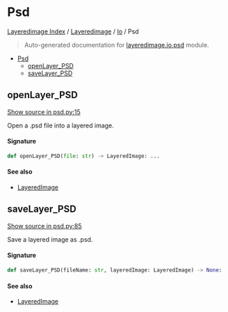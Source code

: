 # Psd

[Layeredimage Index](../../README.md#layeredimage-index) / [Layeredimage](../index.md#layeredimage) / [Io](./index.md#io) / Psd

> Auto-generated documentation for [layeredimage.io.psd](../../../../layeredimage/io/psd.py) module.

- [Psd](#psd)
  - [openLayer_PSD](#openlayer_psd)
  - [saveLayer_PSD](#savelayer_psd)

## openLayer_PSD

[Show source in psd.py:15](../../../../layeredimage/io/psd.py#L15)

Open a .psd file into a layered image.

#### Signature

```python
def openLayer_PSD(file: str) -> LayeredImage: ...
```

#### See also

- [LayeredImage](../layeredimage.md#layeredimage)



## saveLayer_PSD

[Show source in psd.py:85](../../../../layeredimage/io/psd.py#L85)

Save a layered image as .psd.

#### Signature

```python
def saveLayer_PSD(fileName: str, layeredImage: LayeredImage) -> None: ...
```

#### See also

- [LayeredImage](../layeredimage.md#layeredimage)